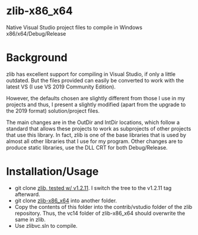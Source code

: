 # zlib-x86_x64
Native Visual Studio project files to compile in Windows x86/x64/Debug/Release

# Background #
zlib has excellent support for compiling in Visual Studio, if only a
little outdated. But the files provided can easily be converted to
work with the latest VS (I use VS 2019 Community Edition).

However, the defaults chosen are slightly different from those I use
in my projects and thus, I present a slightly modified (apart from the
upgrade to the 2019 format) solution/project files.

The main changes are in the OutDir and IntDir locations, which follow
a standard that allows these projects to work as subprojects of other
projects that use this library. In fact, zlib is one of the base
libraries that is used by almost all other libraries that I use for my
program. Other changes are to produce static libraries, use the DLL
CRT for both Debug/Release.

# Installation/Usage #
  * git clone [zlib, tested w/ v1.2.11](https://github.com/madler/zlib.git). I switch the tree to the v1.2.11 tag afterward.
  * git clone [zlib-x86_x64](https://github.com/sridharb1/zlib-x86_x64) into another folder.
  * Copy the contents of this folder into the contrib/vstudio folder
    of the zlib repository. Thus, the vc14 folder of zlib-x86_x64
    should overwrite the same in zlib.
  * Use zlibvc.sln to compile.
